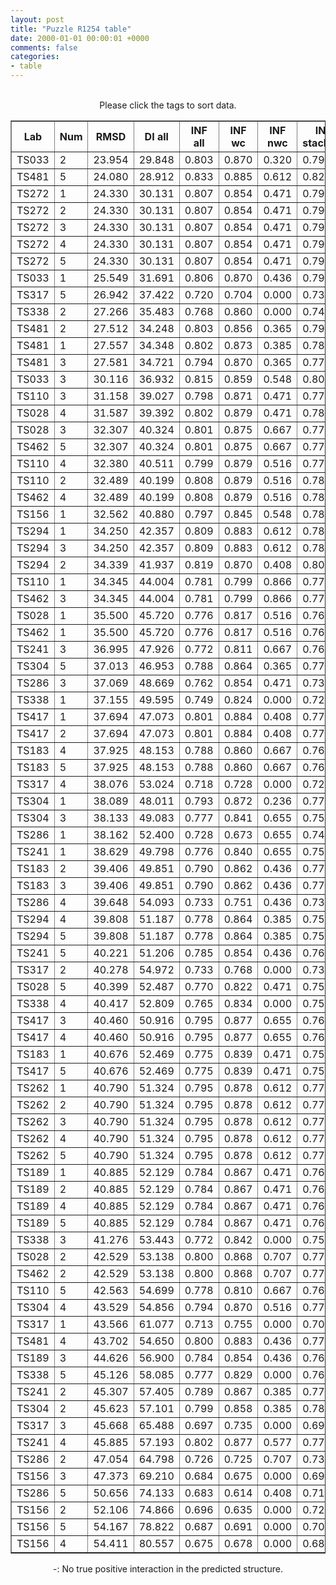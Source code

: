 ```yaml
---
layout: post
title: "Puzzle R1254 table"
date: 2000-01-01 00:00:01 +0000
comments: false
categories: 
- table
---
```


<script src="{{ root_url }}/javascripts/sorttable.js"></script>
<script>
    window.onload = function() {
        (document.getElementsByTagName( 'th' )[1]).click();
    };
</script>
<br/>
<div align="center">
Please click the tags to sort data.<br/>
<table class="sortable" border=1>
  <tr>
    <th>Lab</th>
    <th>Num</th>
    <th>RMSD</th>
    <th>DI all</th>
    <th>INF all</th>
    <th>INF wc</th>
    <th>INF nwc</th>
    <th>INF stacking</th>
    <th>Clash Score</th>
    <th>P-value</th>
    <th>mcq</th>
    <th>TM-score</th>
    <th>best sol.</th>
    <th>Detail</th>
  </tr>
  <tr><td>TS033</td><td>2</td><td>23.954</td><td>29.848</td><td>0.803</td><td>0.870</td><td>0.320</td><td>0.793</td><td>10000000000000000159028911097599180468360808563945281389781327557747838772170381060813469985856815104.000</td><td>0.00e+00</td><td>17.14</td><td>0.2940</td><td>1</td><td><a href='/show/index.html?id=R1254_TS033_2'>-></a></td></tr>
<tr><td>TS481</td><td>5</td><td>24.080</td><td>28.912</td><td>0.833</td><td>0.885</td><td>0.612</td><td>0.820</td><td>10000000000000000159028911097599180468360808563945281389781327557747838772170381060813469985856815104.000</td><td>0.00e+00</td><td>20.68</td><td>0.2770</td><td>1</td><td><a href='/show/index.html?id=R1254_TS481_5'>-></a></td></tr>
<tr><td>TS272</td><td>1</td><td>24.330</td><td>30.131</td><td>0.807</td><td>0.854</td><td>0.471</td><td>0.797</td><td>10000000000000000159028911097599180468360808563945281389781327557747838772170381060813469985856815104.000</td><td>0.00e+00</td><td>17.38</td><td>0.3060</td><td>1</td><td><a href='/show/index.html?id=R1254_TS272_1'>-></a></td></tr>
<tr><td>TS272</td><td>2</td><td>24.330</td><td>30.131</td><td>0.807</td><td>0.854</td><td>0.471</td><td>0.797</td><td>10000000000000000159028911097599180468360808563945281389781327557747838772170381060813469985856815104.000</td><td>0.00e+00</td><td>17.38</td><td>0.3060</td><td>1</td><td><a href='/show/index.html?id=R1254_TS272_2'>-></a></td></tr>
<tr><td>TS272</td><td>3</td><td>24.330</td><td>30.131</td><td>0.807</td><td>0.854</td><td>0.471</td><td>0.797</td><td>10000000000000000159028911097599180468360808563945281389781327557747838772170381060813469985856815104.000</td><td>0.00e+00</td><td>17.38</td><td>0.3060</td><td>1</td><td><a href='/show/index.html?id=R1254_TS272_3'>-></a></td></tr>
<tr><td>TS272</td><td>4</td><td>24.330</td><td>30.131</td><td>0.807</td><td>0.854</td><td>0.471</td><td>0.797</td><td>10000000000000000159028911097599180468360808563945281389781327557747838772170381060813469985856815104.000</td><td>0.00e+00</td><td>17.38</td><td>0.3060</td><td>1</td><td><a href='/show/index.html?id=R1254_TS272_4'>-></a></td></tr>
<tr><td>TS272</td><td>5</td><td>24.330</td><td>30.131</td><td>0.807</td><td>0.854</td><td>0.471</td><td>0.797</td><td>10000000000000000159028911097599180468360808563945281389781327557747838772170381060813469985856815104.000</td><td>0.00e+00</td><td>17.38</td><td>0.3060</td><td>1</td><td><a href='/show/index.html?id=R1254_TS272_5'>-></a></td></tr>
<tr><td>TS033</td><td>1</td><td>25.549</td><td>31.691</td><td>0.806</td><td>0.870</td><td>0.436</td><td>0.790</td><td>10000000000000000159028911097599180468360808563945281389781327557747838772170381060813469985856815104.000</td><td>0.00e+00</td><td>17.30</td><td>0.2660</td><td>1</td><td><a href='/show/index.html?id=R1254_TS033_1'>-></a></td></tr>
<tr><td>TS317</td><td>5</td><td>26.942</td><td>37.422</td><td>0.720</td><td>0.704</td><td>0.000</td><td>0.732</td><td>10000000000000000159028911097599180468360808563945281389781327557747838772170381060813469985856815104.000</td><td>0.00e+00</td><td>25.44</td><td>0.2370</td><td>1</td><td><a href='/show/index.html?id=R1254_TS317_5'>-></a></td></tr>
<tr><td>TS338</td><td>2</td><td>27.266</td><td>35.483</td><td>0.768</td><td>0.860</td><td>0.000</td><td>0.745</td><td>10000000000000000159028911097599180468360808563945281389781327557747838772170381060813469985856815104.000</td><td>0.00e+00</td><td>25.10</td><td>0.2930</td><td>1</td><td><a href='/show/index.html?id=R1254_TS338_2'>-></a></td></tr>
<tr><td>TS481</td><td>2</td><td>27.512</td><td>34.248</td><td>0.803</td><td>0.856</td><td>0.365</td><td>0.795</td><td>10000000000000000159028911097599180468360808563945281389781327557747838772170381060813469985856815104.000</td><td>0.00e+00</td><td>21.89</td><td>0.2850</td><td>1</td><td><a href='/show/index.html?id=R1254_TS481_2'>-></a></td></tr>
<tr><td>TS481</td><td>1</td><td>27.557</td><td>34.348</td><td>0.802</td><td>0.873</td><td>0.385</td><td>0.787</td><td>10000000000000000159028911097599180468360808563945281389781327557747838772170381060813469985856815104.000</td><td>0.00e+00</td><td>21.79</td><td>0.2580</td><td>1</td><td><a href='/show/index.html?id=R1254_TS481_1'>-></a></td></tr>
<tr><td>TS481</td><td>3</td><td>27.581</td><td>34.721</td><td>0.794</td><td>0.870</td><td>0.365</td><td>0.778</td><td>10000000000000000159028911097599180468360808563945281389781327557747838772170381060813469985856815104.000</td><td>0.00e+00</td><td>21.72</td><td>0.2810</td><td>1</td><td><a href='/show/index.html?id=R1254_TS481_3'>-></a></td></tr>
<tr><td>TS033</td><td>3</td><td>30.116</td><td>36.932</td><td>0.815</td><td>0.859</td><td>0.548</td><td>0.807</td><td>10000000000000000159028911097599180468360808563945281389781327557747838772170381060813469985856815104.000</td><td>0.00e+00</td><td>16.49</td><td>0.2600</td><td>1</td><td><a href='/show/index.html?id=R1254_TS033_3'>-></a></td></tr>
<tr><td>TS110</td><td>3</td><td>31.158</td><td>39.027</td><td>0.798</td><td>0.871</td><td>0.471</td><td>0.778</td><td>10000000000000000159028911097599180468360808563945281389781327557747838772170381060813469985856815104.000</td><td>0.00e+00</td><td>17.79</td><td>0.3010</td><td>1</td><td><a href='/show/index.html?id=R1254_TS110_3'>-></a></td></tr>
<tr><td>TS028</td><td>4</td><td>31.587</td><td>39.392</td><td>0.802</td><td>0.879</td><td>0.471</td><td>0.780</td><td>10000000000000000159028911097599180468360808563945281389781327557747838772170381060813469985856815104.000</td><td>0.00e+00</td><td>17.99</td><td>0.3020</td><td>1</td><td><a href='/show/index.html?id=R1254_TS028_4'>-></a></td></tr>
<tr><td>TS028</td><td>3</td><td>32.307</td><td>40.324</td><td>0.801</td><td>0.875</td><td>0.667</td><td>0.776</td><td>10000000000000000159028911097599180468360808563945281389781327557747838772170381060813469985856815104.000</td><td>0.00e+00</td><td>17.80</td><td>0.2750</td><td>1</td><td><a href='/show/index.html?id=R1254_TS028_3'>-></a></td></tr>
<tr><td>TS462</td><td>5</td><td>32.307</td><td>40.324</td><td>0.801</td><td>0.875</td><td>0.667</td><td>0.776</td><td>10000000000000000159028911097599180468360808563945281389781327557747838772170381060813469985856815104.000</td><td>0.00e+00</td><td>17.80</td><td>0.2750</td><td>1</td><td><a href='/show/index.html?id=R1254_TS462_5'>-></a></td></tr>
<tr><td>TS110</td><td>4</td><td>32.380</td><td>40.511</td><td>0.799</td><td>0.879</td><td>0.516</td><td>0.775</td><td>10000000000000000159028911097599180468360808563945281389781327557747838772170381060813469985856815104.000</td><td>0.00e+00</td><td>17.86</td><td>0.2720</td><td>1</td><td><a href='/show/index.html?id=R1254_TS110_4'>-></a></td></tr>
<tr><td>TS110</td><td>2</td><td>32.489</td><td>40.199</td><td>0.808</td><td>0.879</td><td>0.516</td><td>0.787</td><td>10000000000000000159028911097599180468360808563945281389781327557747838772170381060813469985856815104.000</td><td>0.00e+00</td><td>17.87</td><td>0.2620</td><td>1</td><td><a href='/show/index.html?id=R1254_TS110_2'>-></a></td></tr>
<tr><td>TS462</td><td>4</td><td>32.489</td><td>40.199</td><td>0.808</td><td>0.879</td><td>0.516</td><td>0.787</td><td>10000000000000000159028911097599180468360808563945281389781327557747838772170381060813469985856815104.000</td><td>0.00e+00</td><td>17.87</td><td>0.2620</td><td>1</td><td><a href='/show/index.html?id=R1254_TS462_4'>-></a></td></tr>
<tr><td>TS156</td><td>1</td><td>32.562</td><td>40.880</td><td>0.797</td><td>0.845</td><td>0.548</td><td>0.786</td><td>10000000000000000159028911097599180468360808563945281389781327557747838772170381060813469985856815104.000</td><td>0.00e+00</td><td>17.65</td><td>0.2590</td><td>1</td><td><a href='/show/index.html?id=R1254_TS156_1'>-></a></td></tr>
<tr><td>TS294</td><td>1</td><td>34.250</td><td>42.357</td><td>0.809</td><td>0.883</td><td>0.612</td><td>0.787</td><td>10000000000000000159028911097599180468360808563945281389781327557747838772170381060813469985856815104.000</td><td>0.00e+00</td><td>17.63</td><td>0.3460</td><td>1</td><td><a href='/show/index.html?id=R1254_TS294_1'>-></a></td></tr>
<tr><td>TS294</td><td>3</td><td>34.250</td><td>42.357</td><td>0.809</td><td>0.883</td><td>0.612</td><td>0.787</td><td>10000000000000000159028911097599180468360808563945281389781327557747838772170381060813469985856815104.000</td><td>0.00e+00</td><td>17.63</td><td>0.3460</td><td>1</td><td><a href='/show/index.html?id=R1254_TS294_3'>-></a></td></tr>
<tr><td>TS294</td><td>2</td><td>34.339</td><td>41.937</td><td>0.819</td><td>0.870</td><td>0.408</td><td>0.809</td><td>10000000000000000159028911097599180468360808563945281389781327557747838772170381060813469985856815104.000</td><td>0.00e+00</td><td>17.00</td><td>0.3070</td><td>1</td><td><a href='/show/index.html?id=R1254_TS294_2'>-></a></td></tr>
<tr><td>TS110</td><td>1</td><td>34.345</td><td>44.004</td><td>0.781</td><td>0.799</td><td>0.866</td><td>0.774</td><td>10000000000000000159028911097599180468360808563945281389781327557747838772170381060813469985856815104.000</td><td>0.00e+00</td><td>17.03</td><td>0.2570</td><td>1</td><td><a href='/show/index.html?id=R1254_TS110_1'>-></a></td></tr>
<tr><td>TS462</td><td>3</td><td>34.345</td><td>44.004</td><td>0.781</td><td>0.799</td><td>0.866</td><td>0.774</td><td>10000000000000000159028911097599180468360808563945281389781327557747838772170381060813469985856815104.000</td><td>0.00e+00</td><td>17.03</td><td>0.2570</td><td>1</td><td><a href='/show/index.html?id=R1254_TS462_3'>-></a></td></tr>
<tr><td>TS028</td><td>1</td><td>35.500</td><td>45.720</td><td>0.776</td><td>0.817</td><td>0.516</td><td>0.766</td><td>10000000000000000159028911097599180468360808563945281389781327557747838772170381060813469985856815104.000</td><td>0.00e+00</td><td>18.73</td><td>0.2530</td><td>1</td><td><a href='/show/index.html?id=R1254_TS028_1'>-></a></td></tr>
<tr><td>TS462</td><td>1</td><td>35.500</td><td>45.720</td><td>0.776</td><td>0.817</td><td>0.516</td><td>0.766</td><td>10000000000000000159028911097599180468360808563945281389781327557747838772170381060813469985856815104.000</td><td>0.00e+00</td><td>18.73</td><td>0.2530</td><td>1</td><td><a href='/show/index.html?id=R1254_TS462_1'>-></a></td></tr>
<tr><td>TS241</td><td>3</td><td>36.995</td><td>47.926</td><td>0.772</td><td>0.811</td><td>0.667</td><td>0.760</td><td>10000000000000000159028911097599180468360808563945281389781327557747838772170381060813469985856815104.000</td><td>0.00e+00</td><td>19.14</td><td>0.1970</td><td>1</td><td><a href='/show/index.html?id=R1254_TS241_3'>-></a></td></tr>
<tr><td>TS304</td><td>5</td><td>37.013</td><td>46.953</td><td>0.788</td><td>0.864</td><td>0.365</td><td>0.772</td><td>10000000000000000159028911097599180468360808563945281389781327557747838772170381060813469985856815104.000</td><td>0.00e+00</td><td>19.27</td><td>0.2530</td><td>1</td><td><a href='/show/index.html?id=R1254_TS304_5'>-></a></td></tr>
<tr><td>TS286</td><td>3</td><td>37.069</td><td>48.669</td><td>0.762</td><td>0.854</td><td>0.471</td><td>0.736</td><td>10000000000000000159028911097599180468360808563945281389781327557747838772170381060813469985856815104.000</td><td>0.00e+00</td><td>25.58</td><td>0.2240</td><td>1</td><td><a href='/show/index.html?id=R1254_TS286_3'>-></a></td></tr>
<tr><td>TS338</td><td>1</td><td>37.155</td><td>49.595</td><td>0.749</td><td>0.824</td><td>0.000</td><td>0.728</td><td>10000000000000000159028911097599180468360808563945281389781327557747838772170381060813469985856815104.000</td><td>0.00e+00</td><td>24.63</td><td>0.3140</td><td>1</td><td><a href='/show/index.html?id=R1254_TS338_1'>-></a></td></tr>
<tr><td>TS417</td><td>1</td><td>37.694</td><td>47.073</td><td>0.801</td><td>0.884</td><td>0.408</td><td>0.779</td><td>10000000000000000159028911097599180468360808563945281389781327557747838772170381060813469985856815104.000</td><td>0.00e+00</td><td>18.78</td><td>0.2830</td><td>1</td><td><a href='/show/index.html?id=R1254_TS417_1'>-></a></td></tr>
<tr><td>TS417</td><td>2</td><td>37.694</td><td>47.073</td><td>0.801</td><td>0.884</td><td>0.408</td><td>0.779</td><td>10000000000000000159028911097599180468360808563945281389781327557747838772170381060813469985856815104.000</td><td>0.00e+00</td><td>18.78</td><td>0.2830</td><td>1</td><td><a href='/show/index.html?id=R1254_TS417_2'>-></a></td></tr>
<tr><td>TS183</td><td>4</td><td>37.925</td><td>48.153</td><td>0.788</td><td>0.860</td><td>0.667</td><td>0.763</td><td>10000000000000000159028911097599180468360808563945281389781327557747838772170381060813469985856815104.000</td><td>0.00e+00</td><td>19.05</td><td>0.2430</td><td>1</td><td><a href='/show/index.html?id=R1254_TS183_4'>-></a></td></tr>
<tr><td>TS183</td><td>5</td><td>37.925</td><td>48.153</td><td>0.788</td><td>0.860</td><td>0.667</td><td>0.763</td><td>10000000000000000159028911097599180468360808563945281389781327557747838772170381060813469985856815104.000</td><td>0.00e+00</td><td>19.05</td><td>0.2430</td><td>1</td><td><a href='/show/index.html?id=R1254_TS183_5'>-></a></td></tr>
<tr><td>TS317</td><td>4</td><td>38.076</td><td>53.024</td><td>0.718</td><td>0.728</td><td>0.000</td><td>0.723</td><td>10000000000000000159028911097599180468360808563945281389781327557747838772170381060813469985856815104.000</td><td>0.00e+00</td><td>23.44</td><td>0.1870</td><td>1</td><td><a href='/show/index.html?id=R1254_TS317_4'>-></a></td></tr>
<tr><td>TS304</td><td>1</td><td>38.089</td><td>48.011</td><td>0.793</td><td>0.872</td><td>0.236</td><td>0.775</td><td>10000000000000000159028911097599180468360808563945281389781327557747838772170381060813469985856815104.000</td><td>0.00e+00</td><td>18.64</td><td>0.2520</td><td>1</td><td><a href='/show/index.html?id=R1254_TS304_1'>-></a></td></tr>
<tr><td>TS304</td><td>3</td><td>38.133</td><td>49.083</td><td>0.777</td><td>0.841</td><td>0.655</td><td>0.758</td><td>10000000000000000159028911097599180468360808563945281389781327557747838772170381060813469985856815104.000</td><td>0.00e+00</td><td>19.44</td><td>0.2370</td><td>1</td><td><a href='/show/index.html?id=R1254_TS304_3'>-></a></td></tr>
<tr><td>TS286</td><td>1</td><td>38.162</td><td>52.400</td><td>0.728</td><td>0.673</td><td>0.655</td><td>0.749</td><td>10000000000000000159028911097599180468360808563945281389781327557747838772170381060813469985856815104.000</td><td>0.00e+00</td><td>25.72</td><td>0.2470</td><td>1</td><td><a href='/show/index.html?id=R1254_TS286_1'>-></a></td></tr>
<tr><td>TS241</td><td>1</td><td>38.629</td><td>49.798</td><td>0.776</td><td>0.840</td><td>0.655</td><td>0.756</td><td>10000000000000000159028911097599180468360808563945281389781327557747838772170381060813469985856815104.000</td><td>0.00e+00</td><td>19.63</td><td>0.2810</td><td>1</td><td><a href='/show/index.html?id=R1254_TS241_1'>-></a></td></tr>
<tr><td>TS183</td><td>2</td><td>39.406</td><td>49.851</td><td>0.790</td><td>0.862</td><td>0.436</td><td>0.772</td><td>10000000000000000159028911097599180468360808563945281389781327557747838772170381060813469985856815104.000</td><td>0.00e+00</td><td>18.84</td><td>0.2440</td><td>1</td><td><a href='/show/index.html?id=R1254_TS183_2'>-></a></td></tr>
<tr><td>TS183</td><td>3</td><td>39.406</td><td>49.851</td><td>0.790</td><td>0.862</td><td>0.436</td><td>0.772</td><td>10000000000000000159028911097599180468360808563945281389781327557747838772170381060813469985856815104.000</td><td>0.00e+00</td><td>18.84</td><td>0.2440</td><td>1</td><td><a href='/show/index.html?id=R1254_TS183_3'>-></a></td></tr>
<tr><td>TS286</td><td>4</td><td>39.648</td><td>54.093</td><td>0.733</td><td>0.751</td><td>0.436</td><td>0.735</td><td>10000000000000000159028911097599180468360808563945281389781327557747838772170381060813469985856815104.000</td><td>0.00e+00</td><td>27.31</td><td>0.2200</td><td>1</td><td><a href='/show/index.html?id=R1254_TS286_4'>-></a></td></tr>
<tr><td>TS294</td><td>4</td><td>39.808</td><td>51.187</td><td>0.778</td><td>0.864</td><td>0.385</td><td>0.757</td><td>10000000000000000159028911097599180468360808563945281389781327557747838772170381060813469985856815104.000</td><td>0.00e+00</td><td>19.36</td><td>0.2460</td><td>1</td><td><a href='/show/index.html?id=R1254_TS294_4'>-></a></td></tr>
<tr><td>TS294</td><td>5</td><td>39.808</td><td>51.187</td><td>0.778</td><td>0.864</td><td>0.385</td><td>0.757</td><td>10000000000000000159028911097599180468360808563945281389781327557747838772170381060813469985856815104.000</td><td>0.00e+00</td><td>19.36</td><td>0.2460</td><td>1</td><td><a href='/show/index.html?id=R1254_TS294_5'>-></a></td></tr>
<tr><td>TS241</td><td>5</td><td>40.221</td><td>51.206</td><td>0.785</td><td>0.854</td><td>0.436</td><td>0.768</td><td>10000000000000000159028911097599180468360808563945281389781327557747838772170381060813469985856815104.000</td><td>0.00e+00</td><td>18.71</td><td>0.2840</td><td>1</td><td><a href='/show/index.html?id=R1254_TS241_5'>-></a></td></tr>
<tr><td>TS317</td><td>2</td><td>40.278</td><td>54.972</td><td>0.733</td><td>0.768</td><td>0.000</td><td>0.730</td><td>10000000000000000159028911097599180468360808563945281389781327557747838772170381060813469985856815104.000</td><td>0.00e+00</td><td>23.56</td><td>0.2450</td><td>1</td><td><a href='/show/index.html?id=R1254_TS317_2'>-></a></td></tr>
<tr><td>TS028</td><td>5</td><td>40.399</td><td>52.487</td><td>0.770</td><td>0.822</td><td>0.471</td><td>0.758</td><td>10000000000000000159028911097599180468360808563945281389781327557747838772170381060813469985856815104.000</td><td>0.00e+00</td><td>18.58</td><td>0.1740</td><td>1</td><td><a href='/show/index.html?id=R1254_TS028_5'>-></a></td></tr>
<tr><td>TS338</td><td>4</td><td>40.417</td><td>52.809</td><td>0.765</td><td>0.834</td><td>0.000</td><td>0.750</td><td>10000000000000000159028911097599180468360808563945281389781327557747838772170381060813469985856815104.000</td><td>0.00e+00</td><td>24.55</td><td>0.2300</td><td>1</td><td><a href='/show/index.html?id=R1254_TS338_4'>-></a></td></tr>
<tr><td>TS417</td><td>3</td><td>40.460</td><td>50.916</td><td>0.795</td><td>0.877</td><td>0.655</td><td>0.769</td><td>10000000000000000159028911097599180468360808563945281389781327557747838772170381060813469985856815104.000</td><td>0.00e+00</td><td>18.99</td><td>0.2660</td><td>1</td><td><a href='/show/index.html?id=R1254_TS417_3'>-></a></td></tr>
<tr><td>TS417</td><td>4</td><td>40.460</td><td>50.916</td><td>0.795</td><td>0.877</td><td>0.655</td><td>0.769</td><td>10000000000000000159028911097599180468360808563945281389781327557747838772170381060813469985856815104.000</td><td>0.00e+00</td><td>18.99</td><td>0.2660</td><td>1</td><td><a href='/show/index.html?id=R1254_TS417_4'>-></a></td></tr>
<tr><td>TS183</td><td>1</td><td>40.676</td><td>52.469</td><td>0.775</td><td>0.839</td><td>0.471</td><td>0.759</td><td>10000000000000000159028911097599180468360808563945281389781327557747838772170381060813469985856815104.000</td><td>0.00e+00</td><td>18.47</td><td>0.2450</td><td>1</td><td><a href='/show/index.html?id=R1254_TS183_1'>-></a></td></tr>
<tr><td>TS417</td><td>5</td><td>40.676</td><td>52.469</td><td>0.775</td><td>0.839</td><td>0.471</td><td>0.759</td><td>10000000000000000159028911097599180468360808563945281389781327557747838772170381060813469985856815104.000</td><td>0.00e+00</td><td>18.47</td><td>0.2450</td><td>1</td><td><a href='/show/index.html?id=R1254_TS417_5'>-></a></td></tr>
<tr><td>TS262</td><td>1</td><td>40.790</td><td>51.324</td><td>0.795</td><td>0.878</td><td>0.612</td><td>0.770</td><td>10000000000000000159028911097599180468360808563945281389781327557747838772170381060813469985856815104.000</td><td>0.00e+00</td><td>21.81</td><td>0.2530</td><td>1</td><td><a href='/show/index.html?id=R1254_TS262_1'>-></a></td></tr>
<tr><td>TS262</td><td>2</td><td>40.790</td><td>51.324</td><td>0.795</td><td>0.878</td><td>0.612</td><td>0.770</td><td>10000000000000000159028911097599180468360808563945281389781327557747838772170381060813469985856815104.000</td><td>0.00e+00</td><td>21.81</td><td>0.2530</td><td>1</td><td><a href='/show/index.html?id=R1254_TS262_2'>-></a></td></tr>
<tr><td>TS262</td><td>3</td><td>40.790</td><td>51.324</td><td>0.795</td><td>0.878</td><td>0.612</td><td>0.770</td><td>10000000000000000159028911097599180468360808563945281389781327557747838772170381060813469985856815104.000</td><td>0.00e+00</td><td>21.81</td><td>0.2530</td><td>1</td><td><a href='/show/index.html?id=R1254_TS262_3'>-></a></td></tr>
<tr><td>TS262</td><td>4</td><td>40.790</td><td>51.324</td><td>0.795</td><td>0.878</td><td>0.612</td><td>0.770</td><td>10000000000000000159028911097599180468360808563945281389781327557747838772170381060813469985856815104.000</td><td>0.00e+00</td><td>21.81</td><td>0.2530</td><td>1</td><td><a href='/show/index.html?id=R1254_TS262_4'>-></a></td></tr>
<tr><td>TS262</td><td>5</td><td>40.790</td><td>51.324</td><td>0.795</td><td>0.878</td><td>0.612</td><td>0.770</td><td>10000000000000000159028911097599180468360808563945281389781327557747838772170381060813469985856815104.000</td><td>0.00e+00</td><td>21.81</td><td>0.2530</td><td>1</td><td><a href='/show/index.html?id=R1254_TS262_5'>-></a></td></tr>
<tr><td>TS189</td><td>1</td><td>40.885</td><td>52.129</td><td>0.784</td><td>0.867</td><td>0.471</td><td>0.760</td><td>10000000000000000159028911097599180468360808563945281389781327557747838772170381060813469985856815104.000</td><td>0.00e+00</td><td>19.65</td><td>0.2480</td><td>1</td><td><a href='/show/index.html?id=R1254_TS189_1'>-></a></td></tr>
<tr><td>TS189</td><td>2</td><td>40.885</td><td>52.129</td><td>0.784</td><td>0.867</td><td>0.471</td><td>0.760</td><td>10000000000000000159028911097599180468360808563945281389781327557747838772170381060813469985856815104.000</td><td>0.00e+00</td><td>19.65</td><td>0.2480</td><td>1</td><td><a href='/show/index.html?id=R1254_TS189_2'>-></a></td></tr>
<tr><td>TS189</td><td>4</td><td>40.885</td><td>52.129</td><td>0.784</td><td>0.867</td><td>0.471</td><td>0.760</td><td>10000000000000000159028911097599180468360808563945281389781327557747838772170381060813469985856815104.000</td><td>0.00e+00</td><td>19.65</td><td>0.2480</td><td>1</td><td><a href='/show/index.html?id=R1254_TS189_4'>-></a></td></tr>
<tr><td>TS189</td><td>5</td><td>40.885</td><td>52.129</td><td>0.784</td><td>0.867</td><td>0.471</td><td>0.760</td><td>10000000000000000159028911097599180468360808563945281389781327557747838772170381060813469985856815104.000</td><td>0.00e+00</td><td>19.65</td><td>0.2480</td><td>1</td><td><a href='/show/index.html?id=R1254_TS189_5'>-></a></td></tr>
<tr><td>TS338</td><td>3</td><td>41.276</td><td>53.443</td><td>0.772</td><td>0.842</td><td>0.000</td><td>0.754</td><td>10000000000000000159028911097599180468360808563945281389781327557747838772170381060813469985856815104.000</td><td>0.00e+00</td><td>24.41</td><td>0.2130</td><td>1</td><td><a href='/show/index.html?id=R1254_TS338_3'>-></a></td></tr>
<tr><td>TS028</td><td>2</td><td>42.529</td><td>53.138</td><td>0.800</td><td>0.868</td><td>0.707</td><td>0.778</td><td>10000000000000000159028911097599180468360808563945281389781327557747838772170381060813469985856815104.000</td><td>0.00e+00</td><td>17.15</td><td>0.2210</td><td>1</td><td><a href='/show/index.html?id=R1254_TS028_2'>-></a></td></tr>
<tr><td>TS462</td><td>2</td><td>42.529</td><td>53.138</td><td>0.800</td><td>0.868</td><td>0.707</td><td>0.778</td><td>10000000000000000159028911097599180468360808563945281389781327557747838772170381060813469985856815104.000</td><td>0.00e+00</td><td>17.15</td><td>0.2210</td><td>1</td><td><a href='/show/index.html?id=R1254_TS462_2'>-></a></td></tr>
<tr><td>TS110</td><td>5</td><td>42.563</td><td>54.699</td><td>0.778</td><td>0.810</td><td>0.667</td><td>0.768</td><td>10000000000000000159028911097599180468360808563945281389781327557747838772170381060813469985856815104.000</td><td>0.00e+00</td><td>17.45</td><td>0.2500</td><td>1</td><td><a href='/show/index.html?id=R1254_TS110_5'>-></a></td></tr>
<tr><td>TS304</td><td>4</td><td>43.529</td><td>54.856</td><td>0.794</td><td>0.870</td><td>0.516</td><td>0.770</td><td>10000000000000000159028911097599180468360808563945281389781327557747838772170381060813469985856815104.000</td><td>5.00e-16</td><td>18.70</td><td>0.2600</td><td>1</td><td><a href='/show/index.html?id=R1254_TS304_4'>-></a></td></tr>
<tr><td>TS317</td><td>1</td><td>43.566</td><td>61.077</td><td>0.713</td><td>0.755</td><td>0.000</td><td>0.705</td><td>10000000000000000159028911097599180468360808563945281389781327557747838772170381060813469985856815104.000</td><td>6.11e-16</td><td>24.32</td><td>0.2090</td><td>1</td><td><a href='/show/index.html?id=R1254_TS317_1'>-></a></td></tr>
<tr><td>TS481</td><td>4</td><td>43.702</td><td>54.650</td><td>0.800</td><td>0.883</td><td>0.436</td><td>0.777</td><td>10000000000000000159028911097599180468360808563945281389781327557747838772170381060813469985856815104.000</td><td>1.11e-15</td><td>18.65</td><td>0.2470</td><td>1</td><td><a href='/show/index.html?id=R1254_TS481_4'>-></a></td></tr>
<tr><td>TS189</td><td>3</td><td>44.626</td><td>56.900</td><td>0.784</td><td>0.854</td><td>0.436</td><td>0.766</td><td>10000000000000000159028911097599180468360808563945281389781327557747838772170381060813469985856815104.000</td><td>6.10e-14</td><td>18.62</td><td>0.2430</td><td>1</td><td><a href='/show/index.html?id=R1254_TS189_3'>-></a></td></tr>
<tr><td>TS338</td><td>5</td><td>45.126</td><td>58.085</td><td>0.777</td><td>0.829</td><td>0.000</td><td>0.764</td><td>10000000000000000159028911097599180468360808563945281389781327557747838772170381060813469985856815104.000</td><td>4.79e-13</td><td>25.16</td><td>0.2230</td><td>1</td><td><a href='/show/index.html?id=R1254_TS338_5'>-></a></td></tr>
<tr><td>TS241</td><td>2</td><td>45.307</td><td>57.405</td><td>0.789</td><td>0.867</td><td>0.385</td><td>0.771</td><td>10000000000000000159028911097599180468360808563945281389781327557747838772170381060813469985856815104.000</td><td>9.89e-13</td><td>18.93</td><td>0.2720</td><td>1</td><td><a href='/show/index.html?id=R1254_TS241_2'>-></a></td></tr>
<tr><td>TS304</td><td>2</td><td>45.623</td><td>57.101</td><td>0.799</td><td>0.858</td><td>0.385</td><td>0.788</td><td>10000000000000000159028911097599180468360808563945281389781327557747838772170381060813469985856815104.000</td><td>3.43e-12</td><td>14.26</td><td>0.2640</td><td>1</td><td><a href='/show/index.html?id=R1254_TS304_2'>-></a></td></tr>
<tr><td>TS317</td><td>3</td><td>45.668</td><td>65.488</td><td>0.697</td><td>0.735</td><td>0.000</td><td>0.690</td><td>10000000000000000159028911097599180468360808563945281389781327557747838772170381060813469985856815104.000</td><td>4.08e-12</td><td>24.80</td><td>0.2300</td><td>1</td><td><a href='/show/index.html?id=R1254_TS317_3'>-></a></td></tr>
<tr><td>TS241</td><td>4</td><td>45.885</td><td>57.193</td><td>0.802</td><td>0.877</td><td>0.577</td><td>0.779</td><td>10000000000000000159028911097599180468360808563945281389781327557747838772170381060813469985856815104.000</td><td>9.39e-12</td><td>18.12</td><td>0.2320</td><td>1</td><td><a href='/show/index.html?id=R1254_TS241_4'>-></a></td></tr>
<tr><td>TS286</td><td>2</td><td>47.054</td><td>64.798</td><td>0.726</td><td>0.725</td><td>0.707</td><td>0.730</td><td>10000000000000000159028911097599180468360808563945281389781327557747838772170381060813469985856815104.000</td><td>6.57e-10</td><td>25.09</td><td>0.2450</td><td>1</td><td><a href='/show/index.html?id=R1254_TS286_2'>-></a></td></tr>
<tr><td>TS156</td><td>3</td><td>47.373</td><td>69.210</td><td>0.684</td><td>0.675</td><td>0.000</td><td>0.699</td><td>10000000000000000159028911097599180468360808563945281389781327557747838772170381060813469985856815104.000</td><td>1.95e-09</td><td>26.66</td><td>0.2540</td><td>1</td><td><a href='/show/index.html?id=R1254_TS156_3'>-></a></td></tr>
<tr><td>TS286</td><td>5</td><td>50.656</td><td>74.133</td><td>0.683</td><td>0.614</td><td>0.408</td><td>0.713</td><td>10000000000000000159028911097599180468360808563945281389781327557747838772170381060813469985856815104.000</td><td>2.41e-05</td><td>27.09</td><td>0.2620</td><td>1</td><td><a href='/show/index.html?id=R1254_TS286_5'>-></a></td></tr>
<tr><td>TS156</td><td>2</td><td>52.106</td><td>74.866</td><td>0.696</td><td>0.635</td><td>0.000</td><td>0.726</td><td>10000000000000000159028911097599180468360808563945281389781327557747838772170381060813469985856815104.000</td><td>5.59e-04</td><td>23.02</td><td>0.2440</td><td>1</td><td><a href='/show/index.html?id=R1254_TS156_2'>-></a></td></tr>
<tr><td>TS156</td><td>5</td><td>54.167</td><td>78.822</td><td>0.687</td><td>0.691</td><td>0.000</td><td>0.700</td><td>10000000000000000159028911097599180468360808563945281389781327557747838772170381060813469985856815104.000</td><td>1.73e-02</td><td>25.48</td><td>0.2490</td><td>1</td><td><a href='/show/index.html?id=R1254_TS156_5'>-></a></td></tr>
<tr><td>TS156</td><td>4</td><td>54.411</td><td>80.557</td><td>0.675</td><td>0.678</td><td>0.000</td><td>0.683</td><td>10000000000000000159028911097599180468360808563945281389781327557747838772170381060813469985856815104.000</td><td>2.40e-02</td><td>25.99</td><td>0.2240</td><td>1</td><td><a href='/show/index.html?id=R1254_TS156_4'>-></a></td></tr>

</table>
-: No true positive interaction in the predicted structure.
</div>
